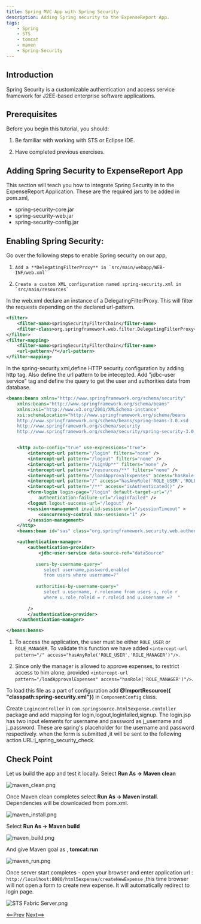 ```yaml
---
title: Spring MVC App with Spring Security
description: Adding Spring security to the ExpenseReport App.
tags:
    - Spring
    - STS
    - tomcat
    - maven
    - Spring-Security
---
```


## Introduction
Spring Security is a customizable authentication and access service framework for J2EE-based enterprise software applications.

## Prerequisites
Before you begin this tutorial, you should:

1.  Be familiar with working with STS or Eclipse IDE.

2.  Have completed previous exercises.

## Adding Spring Security to ExpenseReport App
This section will teach you how to integrate Spring Security in to the ExpenseReport Application. These are the required jars to be added in pom.xml,

  + spring-security-core.jar
  + spring-security-web.jar
  + spring-security-config.jar

## Enabling Spring Security:
Go over the following steps to enable Spring security on our app,

1.     Add a **DelegatingFilterProxy** in `src/main/webapp/WEB-INF/web.xml`

2.     Create a custom XML configuration named spring-security.xml in `src/main/resources`

In the web.xml declare an instance of a DelegatingFilterProxy. This will filter the requests depending on the declared url-pattern.

```xml
<filter>
    <filter-name>springSecurityFilterChain</filter-name>
    <filter-class>org.springframework.web.filter.DelegatingFilterProxy</filter-class>
</filter>
<filter-mapping>
    <filter-name>springSecurityFilterChain</filter-name>
    <url-pattern>/*</url-pattern>
</filter-mapping>
```

In the spring-security.xml,define HTTP security configuration by adding http tag. Also define the url pattern to be intecepted. Add "jdbc-user service" tag and define the query to get the user and authorities data from database.

```xml
<beans:beans xmlns="http://www.springframework.org/schema/security"
    xmlns:beans="http://www.springframework.org/schema/beans" 
    xmlns:xsi="http://www.w3.org/2001/XMLSchema-instance"
    xsi:schemaLocation="http://www.springframework.org/schema/beans
    http://www.springframework.org/schema/beans/spring-beans-3.0.xsd
    http://www.springframework.org/schema/security
    http://www.springframework.org/schema/security/spring-security-3.0.3.xsd">


    <http auto-config="true" use-expressions="true">
        <intercept-url pattern="/login" filters="none" />
        <intercept-url pattern="/logout" filters="none" />
        <intercept-url pattern="/signUp**" filters="none" />
        <intercept-url pattern="/resources/**" filters="none" />
        <intercept-url pattern="/loadApprovalExpenses" access="hasRole('ROLE_MANAGER')"/>
        <intercept-url pattern="/" access="hasAnyRole('ROLE_USER','ROLE_MANAGER')"/>
        <intercept-url pattern="/**" access="isAuthenticated()" />
        <form-login login-page="/login" default-target-url="/"
            authentication-failure-url="/loginfailed" />
        <logout logout-success-url="/logout" />
        <session-management invalid-session-url="/sessionTimeout" >
            <concurrency-control max-sessions="1" />
        </session-management>
    </http>
    <beans:bean id="sas" class="org.springframework.security.web.authentication.session.SessionFixationProtectionStrategy" />

    <authentication-manager>
        <authentication-provider>
            <jdbc-user-service data-source-ref="dataSource"
 
           users-by-username-query="
              select username,password,enabled  
              from users where username=?" 
 
           authorities-by-username-query="
              select u.username, r.rolename from users u, role r 
              where u.role_roleid = r.roleid and u.username =?  " 
 
        />
        </authentication-provider>
    </authentication-manager>

</beans:beans>

```

1.  To access the application, the user must be either `ROLE_USER` or `ROLE_MANAGER`. To validate this function we have added `<intercept-url pattern="/" access="hasAnyRole('ROLE_USER','ROLE_MANAGER')"/>`.

2.  Since only the manager is allowed to approve expenses, to restrict access to him alone, provided `<intercept-url pattern="/loadApprovalExpenses" access="hasRole('ROLE_MANAGER')"/>`.

To load this file as a part of configuration add **@ImportResource({ "classpath:spring-security.xml"})** in `ComponentConfig` class.

Create `Logincontroller` in `com.springsource.html5expense.contoller` package and add mapping for login,logout,loginfailed,signup. The login.jsp has two input elements for username and password as j_username and j_password. These are spring's placeholder for the username and password respectively.
when the form is submitted ,it will be sent to the following action URL:j_spring_security_check.

## Check Point
Let us build the app and test it locally.
Select **Run As -> Maven clean**

![maven_clean.png](/images/spring_tutorial/maven_clean.png)

Once Maven clean completes select **Run As -> Maven install**. Dependencies will be downloaded from pom.xml.

![maven_install.png](/images/spring_tutorial/maven_install.png)

Select **Run As -> Maven build**

![maven_build.png](/images/spring_tutorial/maven_build.png)

And give Maven goal as , **tomcat:run**

![maven_run.png](/images/spring_tutorial/maven_run.png)

Once server start completes - open your browser and enter application url : `http://localhost:8080/html5expense/createNewExpense` ,this time browser will not open a form to create new expense. It will automatically redirect to login page.

![STS Fabric Server.png](/images/spring_tutorial/localhost_login.png)


[<==Prev](/frameworks/java/spring/spring-expensereport-app-tutorial.html)                                                         [Next==>](/frameworks/java/spring/spring-app-deployment-using-STS.html)
